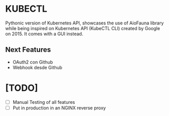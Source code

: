 # KUBECTL

Pythonic version of Kubernetes API, showcases the use of AioFauna library  while being inspired on Kubernetes API (KubeCTL CLI) created by Google on 2015. It comes with a GUI instead.

## Next Features

* OAuth2 con Github
* Webhook desde Github


# [TODO]

- [ ] Manual Testing of all features
- [ ] Put in production in an NGINX reverse proxy